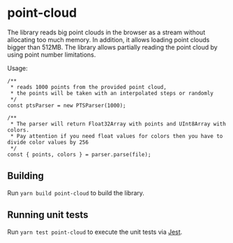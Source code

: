 # point-cloud

The library reads big point clouds in the browser as a stream without allocating too much memory.
In addition, it allows loading point clouds bigger than 512MB.
The library allows partially reading the point cloud by using point number limitations.

Usage:
```javascript:
/**
 * reads 1000 points from the provided point cloud,
 * the points will be taken with an interpolated steps or randomly
 */
const ptsParser = new PTSParser(1000);

/**
 * The parser will return Float32Array with points and UInt8Array with colors.
 * Pay attention if you need float values for colors then you have to divide color values by 256
 */
const { points, colors } = parser.parse(file);
```

## Building

Run `yarn build point-cloud` to build the library.

## Running unit tests

Run `yarn test point-cloud` to execute the unit tests via [Jest](https://jestjs.io).
